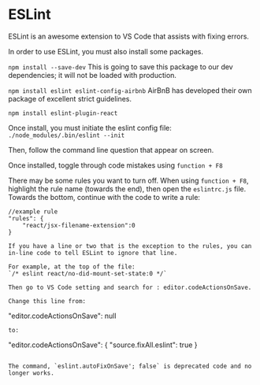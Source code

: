 # ESLint

ESLint is an awesome extension to VS Code that assists with fixing errors.

In order to use ESLint, you must also install some packages.

`npm install --save-dev` This is going to save this package to our dev dependencies; it will not be loaded with production.

`npm install eslint eslint-config-airbnb` AirBnB has developed their own package of excellent strict guidelines.

`npm install eslint-plugin-react`

Once install, you must initiate the eslint config file:
`./node_modules/.bin/eslint --init`

Then, follow the command line question that appear on screen.

Once installed, toggle through code mistakes using `function + F8`

There may be some rules you want to turn off.
When using `function + F8`, highlight the rule name (towards the end), then open the `eslintrc.js` file.
Towards the bottom, continue with the code to write a rule:

```
//example rule
"rules": {
    "react/jsx-filename-extension":0
}

If you have a line or two that is the exception to the rules, you can in-line code to tell ESLint to ignore that line.

For example, at the top of the file:
`/* eslint react/no-did-mount-set-state:0 */`

Then go to VS Code setting and search for : editor.codeActionsOnSave.

Change this line from:
```
"editor.codeActionsOnSave": null
```
to:
```
"editor.codeActionsOnSave": {
        "source.fixAll.eslint": true
    }
```

The command, `eslint.autoFixOnSave'; false` is deprecated code and no longer works.
